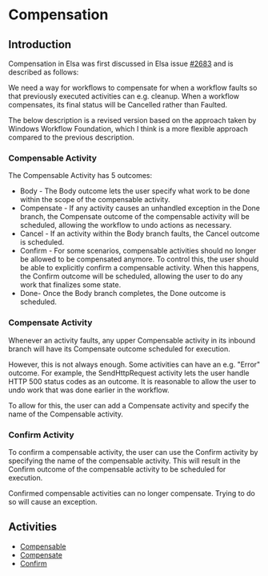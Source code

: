 # Compensation

## Introduction
Compensation in Elsa was first discussed in Elsa issue [#2683](https://github.com/elsa-workflows/elsa-core/issues/2683) and is described as follows:

We need a way for workflows to compensate for when a workflow faults so that previously executed activities can e.g. cleanup.
When a workflow compensates, its final status will be Cancelled rather than Faulted.

The below description is a revised version based on the approach taken by Windows Workflow Foundation, which I think is a more flexible approach compared to the previous description.

### Compensable Activity
The Compensable Activity has 5 outcomes:

- Body - The Body outcome lets the user specify what work to be done within the scope of the compensable activity.
- Compensate - If any activity causes an unhandled exception in the Done branch, the Compensate outcome of the compensable activity will be scheduled, allowing the workflow to undo actions as necessary.
- Cancel - If an activity within the Body branch faults, the Cancel outcome is scheduled.
- Confirm - For some scenarios, compensable activities should no longer be allowed to be compensated anymore.
    To control this, the user should be able to explicitly confirm a compensable activity. When this happens, the Confirm outcome will be scheduled, allowing the user to do any work that finalizes some state.
- Done- Once the Body branch completes, the Done outcome is scheduled.


### Compensate Activity
Whenever an activity faults, any upper Compensable activity in its inbound branch will have its Compensate outcome scheduled for execution.

However, this is not always enough. Some activities can have an e.g. "Error" outcome. For example, the SendHttpRequest activity lets the user handle HTTP 500 status codes as an outcome. It is reasonable to allow the user to undo work that was done earlier in the workflow.

To allow for this, the user can add a Compensate activity and specify the name of the Compensable activity.

### Confirm Activity
To confirm a compensable activity, the user can use the Confirm activity by specifying the name of the compensable activity.
This will result in the Confirm outcome of the compensable activity to be scheduled for execution.

Confirmed compensable activities can no longer compensate. Trying to do so will cause an exception.

## Activities

- [Compensable](compensation-compensable.md)
- [Compensate](compensation-compensate.md)
- [Confirm](compensation-confirm.md)

